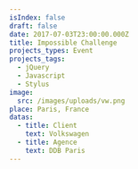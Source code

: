 ```yaml
---
isIndex: false
draft: false
date: 2017-07-03T23:00:00.000Z
title: Impossible Challenge
projects_types: Event
projects_tags:
  - jQuery
  - Javascript
  - Stylus
image:
  src: /images/uploads/vw.png
place: Paris, France
datas:
  - title: Client
    text: Volkswagen
  - title: Agence
    text: DDB Paris
---
```

